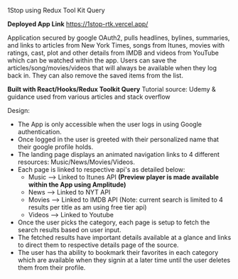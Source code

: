 1Stop using Redux Tool Kit Query

**Deployed App Link** https://1stop-rtk.vercel.app/

Application secured by google OAuth2, pulls headlines, bylines, summaries, and links to articles from New York Times, songs from Itunes, movies with ratings, cast, plot and other details from IMDB and videos from YouTube which can be watched within the app. Users can save the articles/song/movies/videos that will always be available when they log back in. They can also remove the saved items from the list.

**Built with React/Hooks/Redux Toolkit Query**
Tutorial source: Udemy
& guidance used from various articles and stack overflow

Design:

- The App is only accessible when the user logs in using Google authentication.
- Once logged in the user is greeted with their personalized name that their google profile holds.
- The landing page displays an animated navigation links to 4 different resources: Music/News/Movies/Videos.
- Each page is linked to respective api's as detailed below:
  - Music --> Linked to Itunes API **(Preview player is made available within the App using Amplitude)**
  - News --> Linked to NYT API
  - Movies --> Linked to IMDB API (Note: current search is limited to 4 results per title as am using free tier api)
  - Videos --> Linked to Youtube
- Once the user picks the category, each page is setup to fetch the search results based on user input.
- The fetched results have important details available at a glance and links to direct them to respective details page of the source.
- The user has tha ability to bookmark their favorites in each category which are available when they signin at a later time until the user deletes them from their profile.
